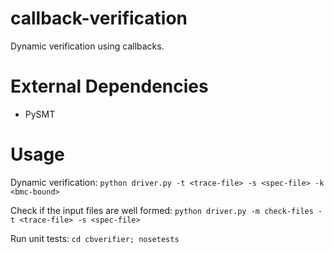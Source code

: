 # callback-verification
Dynamic verification using callbacks.


# External Dependencies
- PySMT

# Usage

Dynamic verification:
```python driver.py -t <trace-file> -s <spec-file> -k <bmc-bound>```

Check if the input files are well formed:
```python driver.py -m check-files -t <trace-file> -s <spec-file>```

Run unit tests:
```cd cbverifier; nosetests```

